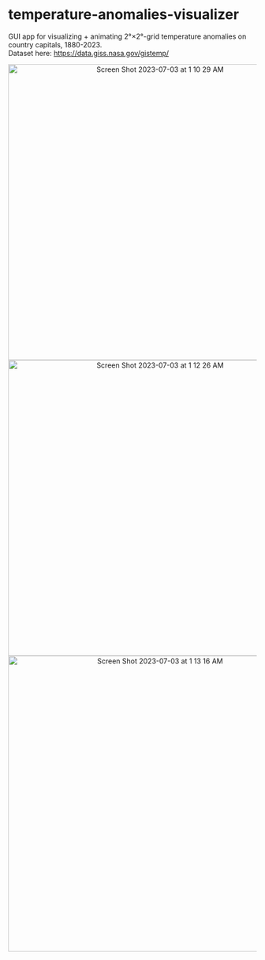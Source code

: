 # temperature-anomalies-visualizer
GUI app for visualizing + animating 2°×2°-grid temperature anomalies on country capitals, 1880-2023. \
Dataset here: https://data.giss.nasa.gov/gistemp/


<center><img width="600" alt="Screen Shot 2023-07-03 at 1 10 29 AM" src="https://github.com/ghobbs03/temperature-anomalies-visualizer/assets/35367152/201c6e64-b978-496a-b3d6-d7e2f51d2e6e">
<img width="600" alt="Screen Shot 2023-07-03 at 1 12 26 AM" src="https://github.com/ghobbs03/temperature-anomalies-visualizer/assets/35367152/03d950f7-72e3-47ab-ac6b-49efaefdc72d">
<img width="600" alt="Screen Shot 2023-07-03 at 1 13 16 AM" src="https://github.com/ghobbs03/temperature-anomalies-visualizer/assets/35367152/6cac29c0-d3dd-4094-925f-8b2a729f887a">
</center>
